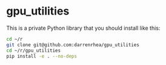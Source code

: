 # gpu_utilities

This is a private Python library that you should install like this:

```bash
cd ~/r
git clone git@github.com:darrenrhea/gpu_utilities
cd ~/r/gpu_utilities
pip install -e . --no-deps
```

